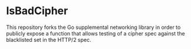# IsBadCipher

This repository forks the Go supplemental networking library in order to
publicly expose a function that allows testing of a cipher spec against the
blacklisted set in the HTTP/2 spec.
